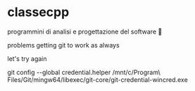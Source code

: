 # classecpp
programmini di analisi e progettazione del software 🌸

problems getting git to work as always

let's try again

git config --global credential.helper /mnt/c/Program\ Files/Git/mingw64/libexec/git-core/git-credential-wincred.exe